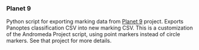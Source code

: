 ### Planet 9
Python script for exporting marking data from [Planet 9](https://www.zooniverse.org/projects/marckuchner/planet-9-rogue-worlds) project.  Exports Panoptes classification CSV into new marking CSV.  This is a customization of the Andromeda Project script, using point markers instead of circle markers. See that project for more details.